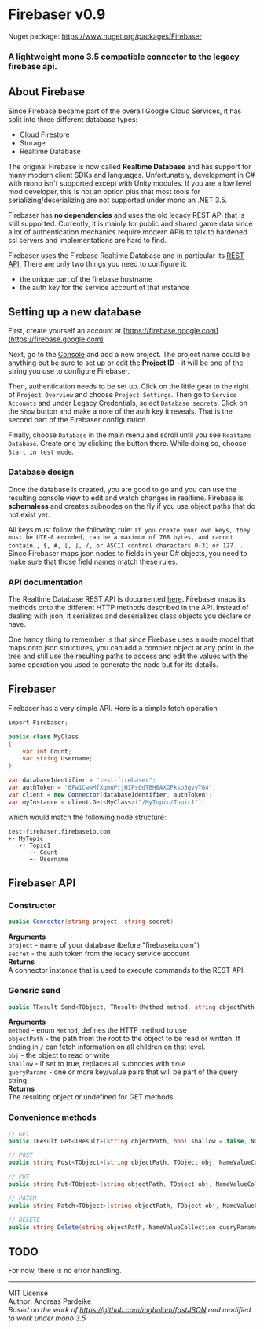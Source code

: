 # Firebaser v0.9

Nuget package: https://www.nuget.org/packages/Firebaser

### A lightweight mono 3.5 compatible connector to the legacy firebase api.

## About Firebase

Since Firebase became part of the overall Google Cloud Services, it has split into three different database types:  

- Cloud Firestore
- Storage
- Realtime Database  

The original Firebase is now called **Realtime Database** and has support for many modern client SDKs and languages. Unfortunately, development in C# with mono isn't supported except with Unity modules. If you are a low level mod developer, this is not an option plus that most tools for serializing/deserializing are not supported under mono an .NET 3.5.

Firebaser has **no dependencies** and uses the old lecacy REST API that is still supported. Currently, it is mainly for public and shared game data since a lot of authentication mechanics require modern APIs to talk to hardened ssl servers and implementations are hard to find.

Firebaser uses the Firebase Realtime Database and in particular its [REST API](https://firebase.google.com/docs/database/rest/start). There are only two things you need to configure it:  

- the unique part of the firebase hostname
- the auth key for the service account of that instance

## Setting up a new database

First, create yourself an account at [https://firebase.google.com](https://firebase.google.com)  

Next, go to the [Console](https://console.firebase.google.com/) and add a new project. The project name could be anything but be sure to set up or edit the **Project ID** - it will be one of the string you use to configure Firebaser.

Then, authentication needs to be set up. Click on the little gear to the right of `Project Overview` and choose `Project Settings`. Then go to `Service Accounts` and under Legacy Credentials, select `Database secrets`. Click on the `Show` button and make a note of the auth key it reveals. That is the second part of the Firebaser configuration.

Finally, choose `Database` in the main menu and scroll until you see `Realtime Database`. Create one by clicking the button there. While doing so, choose `Start in test mode`.

### Database design

Once the database is created, you are good to go and you can use the resulting console view to edit and watch changes in realtime. Firebase is **schemaless** and creates subnodes on the fly if you use object paths that do not exist yet.

All keys must follow the following rule: `If you create your own keys, they must be UTF-8 encoded, can be a maximum of 768 bytes, and cannot contain., $, #, [, ], /, or ASCII control characters 0-31 or 127. `. Since Firebaser maps json nodes to fields in your C# objects, you need to make sure that those field names match these rules.

### API documentation

The Realtime Database REST API is documented [here](https://firebase.google.com/docs/database/rest/start). Firebaser maps its methods onto the different HTTP methods described in the API. Instead of dealing with json, it serializes and deserializes class objects you declare or have.

One handy thing to remember is that since Firebase uses a node model that maps onto json structures, you can add a complex object at any point in the tree and still use the resulting paths to access and edit the values with the same operation you used to generate the node but for its details.

## Firebaser

Firebaser has a very simple API. Here is a simple fetch operation

```cs
import Firebaser;

public class MyClass  
{  
	var int Count;  
	var string Username;  
}

var databaseIdentifier = "test-firebaser";
var authToken = "6Fw1CwwMfXqmuPtjHIPs0dTBH8AXGPksp5gyyTG4";  
var client = new Connector(databaseIdentifier, authToken);  
var myInstance = client.Get<MyClass>("/MyTopic/Topic1");
```

which would match the following node structure:

```
test-firebaser.firebaseio.com  
+- MyTopic  
   +- Topic1  
      +- Count  
      +- Username  
```

## Firebaser API

### Constructor
```cs
public Connector(string project, string secret)
```  
**Arguments**  
`project` - name of your database (before "firebaseio.com")  
`secret` - the auth token from the lecacy service account  
**Returns**  
A connector instance that is used to execute commands to the REST API.

### Generic send
```cs
public TResult Send<TObject, TResult>(Method method, string objectPath, TObject obj = default(TObject), bool shallow = false, NameValueCollection queryParams = null) where TResult : class
```  
**Arguments**  
`method` - enum `Method`, defines the HTTP method to use  
`objectPath` - the path from the root to the object to be read or written. If ending in `/` can fetch information on all children on that level.  
`obj` - the object to read or write  
`shallow` - if set to true, replaces all subnodes with `true`  
`queryParams` - one or more key/value pairs that will be part of the query string  
**Returns**  
The resulting object or undefined for GET methods.

### Convenience methods
```cs  
// GET
public TResult Get<TResult>(string objectPath, bool shallow = false, NameValueCollection queryParams = null) where TResult : class

// POST
public string Post<TObject>(string objectPath, TObject obj, NameValueCollection queryParams = null) where TObject : class

// PUT
public string Put<TObject>(string objectPath, TObject obj, NameValueCollection queryParams = null) where TObject : class

// PATCH
public string Patch<TObject>(string objectPath, TObject obj, NameValueCollection queryParams = null) where TObject : class

// DELETE
public string Delete(string objectPath, NameValueCollection queryParams = null)
```

## TODO

For now, there is no error handling.

  
---

MIT License  
Author: Andreas Pardeike  
*Based on the work of https://github.com/mgholam/fastJSON and modified to work under mono 3.5*
